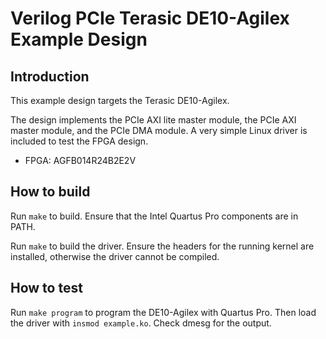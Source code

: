 # Verilog PCIe Terasic DE10-Agilex Example Design

## Introduction

This example design targets the Terasic DE10-Agilex.

The design implements the PCIe AXI lite master module, the PCIe AXI master module, and the PCIe DMA module.  A very simple Linux driver is included to test the FPGA design.

*  FPGA: AGFB014R24B2E2V

## How to build

Run `make` to build.  Ensure that the Intel Quartus Pro components are in PATH.

Run `make` to build the driver.  Ensure the headers for the running kernel are installed, otherwise the driver cannot be compiled.

## How to test

Run `make program` to program the DE10-Agilex with Quartus Pro.  Then load the driver with `insmod example.ko`.  Check dmesg for the output.
